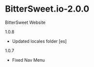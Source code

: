 # BitterSweet.io-2.0.0
BitterSweet Website

1.0.8

* Updated locales folder [es]

1.0.7

* Fixed Nav Menu
